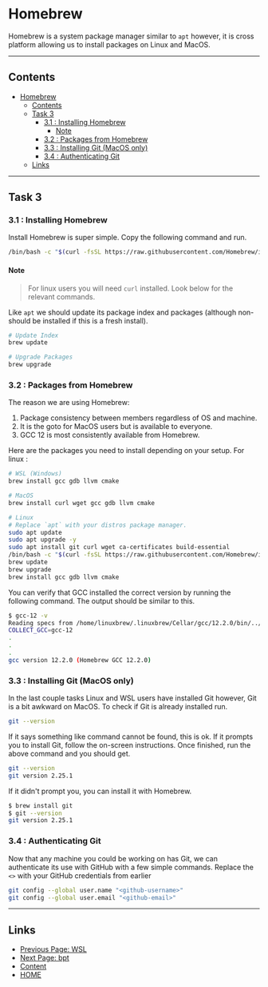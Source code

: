 # Homebrew

Homebrew is a system package manager similar to `apt` however, it is cross platform allowing us to install packages on Linux and MacOS.

---

## Contents

- [Homebrew](#homebrew)
  - [Contents](#contents)
  - [Task 3](#task-3)
    - [3.1 : Installing Homebrew](#31--installing-homebrew)
      - [Note](#note)
    - [3.2 : Packages from Homebrew](#32--packages-from-homebrew)
    - [3.3 : Installing Git (MacOS only)](#33--installing-git-macos-only)
    - [3.4 : Authenticating Git](#34--authenticating-git)
  - [Links](#links)

---

## Task 3

### 3.1 : Installing Homebrew

Install Homebrew is super simple. Copy the following command and run.

```sh
/bin/bash -c "$(curl -fsSL https://raw.githubusercontent.com/Homebrew/install/HEAD/install.sh)"
```

#### Note

> For linux users you will need `curl` installed. Look below for the relevant commands.

Like `apt` we should update its package index and packages (although non-should be installed if this is a fresh install).

```sh
# Update Index
brew update

# Upgrade Packages
brew upgrade
```

### 3.2 : Packages from Homebrew

The reason we are using Homebrew:

1. Package consistency between members regardless of OS and machine.
2. It is the goto for MacOS users but is available to everyone.
3. GCC 12 is most consistently available from Homebrew.

Here are the packages you need to install depending on your setup. For linux :

```sh
# WSL (Windows)
brew install gcc gdb llvm cmake

# MacOS
brew install curl wget gcc gdb llvm cmake

# Linux
# Replace `apt` with your distros package manager.
sudo apt update
sudo apt upgrade -y
sudo apt install git curl wget ca-certificates build-essential
/bin/bash -c "$(curl -fsSL https://raw.githubusercontent.com/Homebrew/install/HEAD/install.sh)"
brew update
brew upgrade
brew install gcc gdb llvm cmake
```

You can verify that GCC installed the correct version by running the following command. The output should be similar to this.

```sh
$ gcc-12 -v
Reading specs from /home/linuxbrew/.linuxbrew/Cellar/gcc/12.2.0/bin/../lib/gcc/current/gcc/x86_64-pc-linux-gnu/12/specs
COLLECT_GCC=gcc-12
.
.
.
gcc version 12.2.0 (Homebrew GCC 12.2.0)
```

### 3.3 : Installing Git (MacOS only)

In the last couple tasks Linux and WSL users have installed Git however, Git is a bit awkward on MacOS. To check if Git is already installed run.

```sh
git --version
```

If it says something like command cannot be found, this is ok. If it prompts you to install Git, follow the on-screen instructions. Once finished, run the above command and you should get.

```sh
git --version
git version 2.25.1
```

If it didn't prompt you, you can install it with Homebrew.

```sh
$ brew install git
$ git --version
git version 2.25.1
```

### 3.4 : Authenticating Git

Now that any machine you could be working on has Git, we can authenticate its use with GitHub with a few simple commands. Replace the `<>` with your GitHub credentials from earlier

```sh
git config --global user.name "<github-username>"
git config --global user.email "<github-email>"
```

---

## Links

- [Previous Page: WSL](/content/week0/tasks/wsl.md)
- [Next Page: bpt](/content/week0/tasks/bpt.md)
- [Content](/content/README.md)
- [HOME](/README.md)
